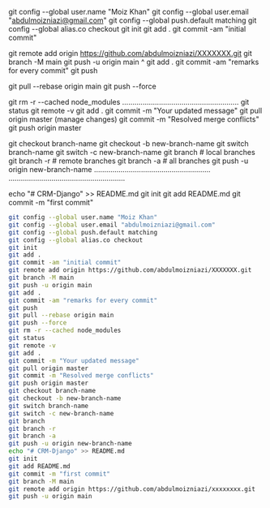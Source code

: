 git config --global user.name "Moiz Khan"
git config --global user.email "abdulmoizniazi@gmail.com"
git config --global push.default matching
git config --global alias.co checkout
git init
git add .
git commit -am "initial commit"

git remote add origin https://github.com/abdulmoizniazi/XXXXXXX.git
git branch -M main
git push -u origin main
^
git add . 
git commit -am "remarks for every commit"
git push

git pull --rebase origin main
git push --force

git rm -r --cached node_modules
.........................................................
git status
git remote -v
git add .
git commit -m "Your updated message"
git pull origin master
(manage changes)
git commit -m "Resolved merge conflicts"
git push origin master

git checkout branch-name   git checkout -b new-branch-name
git switch branch-name     git switch -c new-branch-name
git branch        # local branches
git branch -r     # remote branches
git branch -a     # all branches
git push -u origin new-branch-name
.........................................................
.........................................................

echo "# CRM-Django" >> README.md
git init
git add README.md
git commit -m "first commit"



```bash
git config --global user.name "Moiz Khan"
git config --global user.email "abdulmoizniazi@gmail.com"
git config --global push.default matching
git config --global alias.co checkout
git init
git add .
git commit -am "initial commit"
git remote add origin https://github.com/abdulmoizniazi/XXXXXXX.git
git branch -M main
git push -u origin main
git add .
git commit -am "remarks for every commit"
git push
git pull --rebase origin main
git push --force
git rm -r --cached node_modules
git status
git remote -v
git add .
git commit -m "Your updated message"
git pull origin master
git commit -m "Resolved merge conflicts"
git push origin master
git checkout branch-name
git checkout -b new-branch-name
git switch branch-name
git switch -c new-branch-name
git branch
git branch -r
git branch -a
git push -u origin new-branch-name
echo "# CRM-Django" >> README.md
git init
git add README.md
git commit -m "first commit"
git branch -M main
git remote add origin https://github.com/abdulmoizniazi/xxxxxxxx.git
git push -u origin main
```
